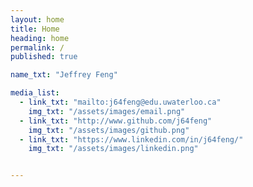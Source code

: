 ```yaml
---
layout: home
title: Home 
heading: home
permalink: /
published: true

name_txt: "Jeffrey Feng"

media_list:
  - link_txt: "mailto:j64feng@edu.uwaterloo.ca"
    img_txt: "/assets/images/email.png"
  - link_txt: "http://www.github.com/j64feng"
    img_txt: "/assets/images/github.png"
  - link_txt: "https://www.linkedin.com/in/j64feng/"
    img_txt: "/assets/images/linkedin.png"


---
```



